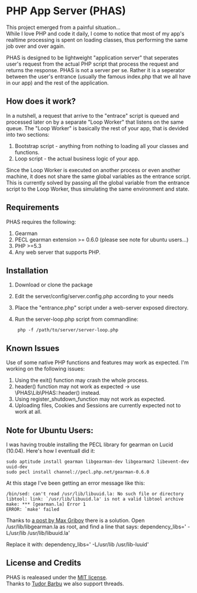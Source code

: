 # PHP App Server (PHAS)

This project emerged from a painful situation...    
While I love PHP and code it daily, I come to notice that most of my app's realtime processing is spent on loading classes, 
thus performing the same job over and over again.

PHAS is designed to be lightweight "application server" that seperates user's request from the actual PHP script that process the request and returns the response.
PHAS is not a server per se. Rather it is a seperator between the user's entrance (usually the famous index.php that we all have in our app) and the rest of the application.

## How does it work?

In a nutshell, a request that arrive to the "entrace" script is queued and processed later on by a separate "Loop Worker" that listens on the same queue.
The "Loop Worker" is basically the rest of your app, that is devided into two sections: 

1. Bootstrap script - anything from nothing to loading all your classes and functions.
2. Loop script - the actual business logic of your app.

Since the Loop Worker is executed on another process or even another machine, it does not share the same global variables as the entrance script. 
This is currently solved by passing all the global variable from the entrance script to the Loop Worker, thus simulating the same environment and state.

## Requirements

PHAS requires the following:

1. Gearman
2. PECL gearman extension >= 0.6.0 (please see note for ubuntu users...)
3. PHP >=5.3
4. Any web server that supports PHP.


## Installation

1. Download or clone the package
2. Edit the server/config/server.config.php according to your needs
3. Place the "entrance.php" script under a web-server exposed directory.
4. Run the server-loop.php script from commandline:   
		
		php -f /path/to/server/server-loop.php


## Known Issues 

Use of some native PHP functions and features may work as expected. I'm working on the following issues:
1. Using the exit() function may crash the whole process.
2. header() function may not work as expected -> use \PHAS\Lib\PHAS::header() instead.
3. Using register_shutdown_function may not work as expected. 
4. Uploading files, Cookies and Sessions are currently expected not to work at all. 


## Note for Ubuntu Users:
I was having trouble installing the PECL library for gearman on Lucid (10.04). Here's how I eventuall did it:

	sudo aptitude install gearman libgearman-dev libgearman2 libevent-dev uuid-dev
	sudo pecl install channel://pecl.php.net/gearman-0.6.0

At this stage I've been getting an error message like this:

	/bin/sed: can't read /usr/lib/libuuid.la: No such file or directory
	libtool: link: `/usr/lib/libuuid.la' is not a valid libtool archive
	make: *** [gearman.la] Error 1
	ERROR: `make' failed
	
Thanks to [a post by Max Gribov](http://mgribov.blogspot.com/2010/05/gearman-pecl-package-on-ubuntu-lucid.html) there is a solution.
Open /usr/lib/libgearman.la as root, and find a line that says:
	dependency_libs=' -L/usr/lib /usr/lib/libuuid.la'
	
Replace it with:
	dependency_libs=' -L/usr/lib /usr/lib-luuid'

## License and Credits
PHAS is realeased under the [MIT license](http://en.wikipedia.org/wiki/MIT_License).  
Thanks to [Tudor Barbu](http://blog.motane.lu/) we also support threads.


